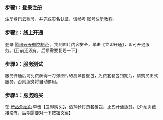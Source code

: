 ### **步骤1：登录注册**
注册腾讯云账号，并完成实名认证，请参考 [账号注册教程](https://cloud.tencent.com/document/product/378/17985)。
### **步骤2：线上开通**
登录 [腾讯云天御控制台](https://console.cloud.tencent.com/tianyu/overview) ，找到图片内容安全，单击【立即开通】，即可开通服务。【目前还没有，后期需要复现一下】
### **步骤3：服务测试**
服务开通后可免费获得一万张图片的测试套餐包，免费套餐包到期后，请购买正式服务，否则服务将自动停用。
### **步骤4：服务购买**
在 [产品介绍页]() 单击【立即购买】，选择预付费套餐包，正式开通服务。【介绍页链接没有，后期需要对一下按钮文案】
